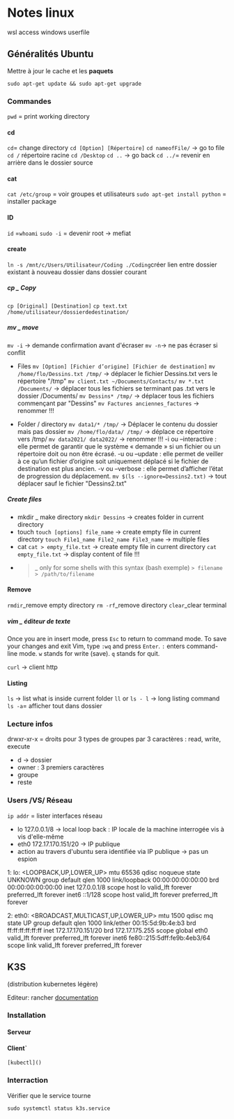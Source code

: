 
# Notes linux

wsl access windows userfile

## Généralités Ubuntu

Mettre à jour le cache et les **paquets**

```shell
sudo apt-get update && sudo apt-get upgrade
```

### Commandes

   `pwd` = print working directory

#### cd

   `cd`= change directory
   `cd [Option] [Répertoire]`
`cd nameofFile/` -> go to file
`cd /` répertoire racine
`cd /Desktop`
`cd ..` -> go back
`cd ../`= revenir en arrière dans le dossier source

#### cat

`cat /etc/group` = voir groupes et utilisateurs
`sudo apt-get install python` = installer package

#### ID

`id` =`whoami`
`sudo -i` = devenir root -> mefiat

#### create

   `ln -s /mnt/c/Users/Utilisateur/Coding ./Coding`créer lien entre dossier existant à nouveau dossier dans dossier courant

##### cp _ Copy

`cp [Original] [Destination]`
`cp text.txt /home/utilisateur/dossierdedestination/`

##### mv _ move

`mv -i` -> demande confirmation avant d'écraser
`mv -n`-> ne pas écraser si conflit

* Files
`mv [Option] [Fichier d’origine] [Fichier de destination]`
`mv /home/flo/Dessins.txt /tmp/` -> déplacer le fichier Dessins.txt vers le répertoire "/tmp"
`mv client.txt ~/Documents/Contacts/`
`mv *.txt /Documents/` -> déplacer tous les fichiers se terminant pas .txt vers le dossier /Documents/
`mv Dessins* /tmp/` -> déplacer tous les fichiers commençant par "Dessins"
`mv Factures anciennes_factures` -> renommer !!!

* Folder / directory
`mv data1/* /tmp/` -> Déplacer le contenu du dossier mais pas dossier
`mv /home/flo/data/ /tmp/` -> déplace ce répertoire vers /tmp/
`mv data2021/ data2022/` -> renommer !!!
    -i ou –interactive : elle permet de garantir que le système « demande » si un fichier ou un répertoire doit ou non être écrasé.
    -u ou –update : elle permet de veiller à ce qu’un fichier d’origine soit uniquement déplacé si le fichier de destination est plus ancien.
    -v ou –verbose : elle permet d’afficher l’état de progression du déplacement.
`mv $(ls --ignore=Dessins2.txt)` -> tout déplacer sauf le fichier "Dessins2.txt"

##### Create files

* mkdir _ make directory
`mkdir Dessins` -> creates folder in current directory
* touch
`touch [options] file_name` -> create empty file in current directory
`touch File1_name File2_name File3_name` -> multiple files
* cat
`cat > empty_file.txt` -> create empty file in current directory
`cat empty_file.txt` -> display content of file !!!
* > _ only for some shells with this syntax (bash exemple)
`> filename`
`> /path/to/filename`

#### Remove

`rmdir`_remove empty directory
`rm -rf`_remove directory
`clear`_clear terminal

##### vim _ éditeur de texte

Once you are in insert mode, press `Esc` to return to command mode.
To save your changes and exit Vim, type `:wq` and press `Enter`.
`:` enters command-line mode.
`w` stands for write (save).
`q` stands for quit.

`curl` -> client http

#### Listing

`ls` -> list what is inside current folder
`ll` or `ls - l` -> long listing command
`ls -a`= afficher tout dans dossier

### Lecture infos

drwxr-xr-x = droits pour 3 types de groupes par 3 caractères : read, write, execute

* d -> dossier
* owner : 3 premiers caractères
* groupe
* reste

### Users /VS/ Réseau

`ip addr` = lister interfaces réseau

* lo 127.0.0.1/8 -> local loop back : IP locale de la machine interrogée vis à vis d'elle-même
* eth0 172.17.170.151/20 -> IP publique
* action au travers d'ubuntu sera identifiée via IP publique -> pas un espion

1: lo: <LOOPBACK,UP,LOWER_UP> mtu 65536 qdisc noqueue state UNKNOWN group default qlen 1000
    link/loopback 00:00:00:00:00:00 brd 00:00:00:00:00:00
    inet 127.0.0.1/8 scope host lo
       valid_lft forever preferred_lft forever
    inet6 ::1/128 scope host
       valid_lft forever preferred_lft forever

2: eth0: <BROADCAST,MULTICAST,UP,LOWER_UP> mtu 1500 qdisc mq state UP group default qlen 1000
    link/ether 00:15:5d:9b:4e:b3 brd ff:ff:ff:ff:ff:ff
    inet 172.17.170.151/20 brd 172.17.175.255 scope global eth0
       valid_lft forever preferred_lft forever
    inet6 fe80::215:5dff:fe9b:4eb3/64 scope link
       valid_lft forever preferred_lft forever

## K3S

(distribution kubernetes légère)

Editeur: rancher
[documentation](https://docs.k3s.io/)

### Installation

#### Serveur

#### Client`

```shell
[kubectl]()
```

### Interraction

Vérifier que le service tourne

```shell
sudo systemctl status k3s.service
```
